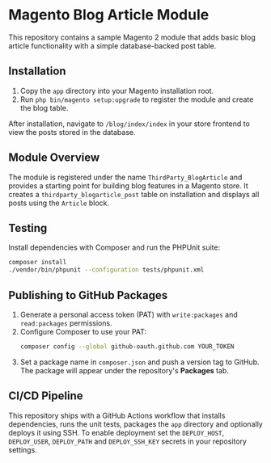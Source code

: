 # Magento Blog Article Module
This repository contains a sample Magento 2 module that adds basic blog article functionality with a simple database-backed post table.

## Installation
1. Copy the `app` directory into your Magento installation root.
2. Run `php bin/magento setup:upgrade` to register the module and create the blog table.

After installation, navigate to `/blog/index/index` in your store frontend to view the posts stored in the database.

## Module Overview
The module is registered under the name `ThirdParty_BlogArticle` and provides a starting point for building blog features in a Magento store. It creates a `thirdparty_blogarticle_post` table on installation and displays all posts using the `Article` block.

## Testing
Install dependencies with Composer and run the PHPUnit suite:

```bash
composer install
./vendor/bin/phpunit --configuration tests/phpunit.xml
```

## Publishing to GitHub Packages
1. Generate a personal access token (PAT) with `write:packages` and `read:packages` permissions.
2. Configure Composer to use your PAT:
   ```bash
   composer config --global github-oauth.github.com YOUR_TOKEN
   ```
3. Set a package name in `composer.json` and push a version tag to GitHub.
   The package will appear under the repository's **Packages** tab.

## CI/CD Pipeline
This repository ships with a GitHub Actions workflow that installs dependencies, runs the unit tests, packages the `app` directory and optionally deploys it using SSH.
To enable deployment set the `DEPLOY_HOST`, `DEPLOY_USER`, `DEPLOY_PATH` and `DEPLOY_SSH_KEY` secrets in your repository settings.

